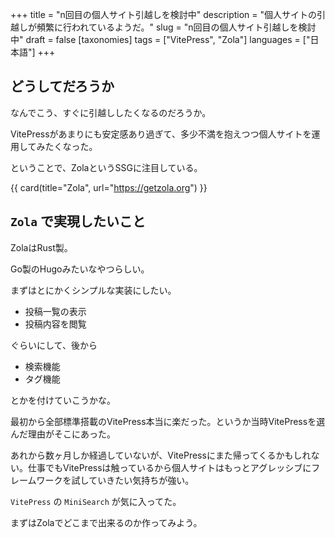 +++
title = "n回目の個人サイト引越しを検討中"
description = "個人サイトの引越しが頻繁に行われているようだ。"
slug = "n回目の個人サイト引越しを検討中"
draft = false
[taxonomies]
tags = ["VitePress", "Zola"]
languages = ["日本語"]
+++

## どうしてだろうか

なんでこう、すぐに引越ししたくなるのだろうか。

VitePressがあまりにも安定感あり過ぎて、多少不満を抱えつつ個人サイトを運用してみたくなった。

ということで、ZolaというSSGに注目している。

{{ card(title="Zola", url="https://getzola.org") }}

## `Zola` で実現したいこと

ZolaはRust製。

Go製のHugoみたいなやつらしい。

まずはとにかくシンプルな実装にしたい。

- 投稿一覧の表示
- 投稿内容を閲覧

ぐらいにして、後から

- 検索機能
- タグ機能

とかを付けていこうかな。

最初から全部標準搭載のVitePress本当に楽だった。というか当時VitePressを選んだ理由がそこにあった。

あれから数ヶ月しか経過していないが、VitePressにまた帰ってくるかもしれない。仕事でもVitePressは触っているから個人サイトはもっとアグレッシブにフレームワークを試していきたい気持ちが強い。

`VitePress` の `MiniSearch` が気に入ってた。

まずはZolaでどこまで出来るのか作ってみよう。
